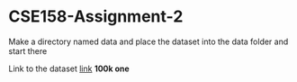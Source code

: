 # CSE158-Assignment-2

Make a directory named data and place the dataset into the data folder and start there

Link to the dataset [link](https://datarepo.eng.ucsd.edu/mcauley_group/gdrive/twitch/) **100k one**